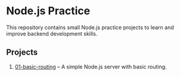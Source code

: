 # Node.js Practice

This repository contains small Node.js practice projects to learn and improve backend development skills.

## Projects

1. [01-basic-routing](01-basic-routing) – A simple Node.js server with basic routing.